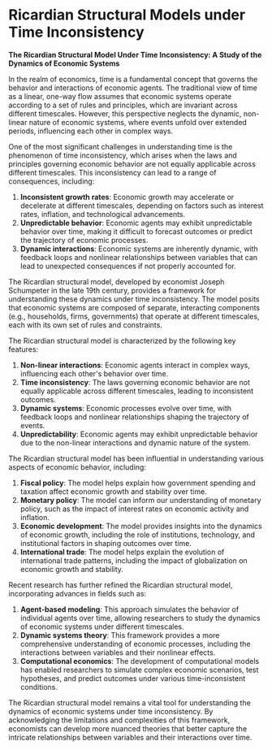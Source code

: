 # Ricardian Structural Models under Time Inconsistency

**The Ricardian Structural Model Under Time Inconsistency: A Study of the Dynamics of Economic Systems**

In the realm of economics, time is a fundamental concept that governs the behavior and interactions of economic agents. The traditional view of time as a linear, one-way flow assumes that economic systems operate according to a set of rules and principles, which are invariant across different timescales. However, this perspective neglects the dynamic, non-linear nature of economic systems, where events unfold over extended periods, influencing each other in complex ways.

One of the most significant challenges in understanding time is the phenomenon of time inconsistency, which arises when the laws and principles governing economic behavior are not equally applicable across different timescales. This inconsistency can lead to a range of consequences, including:

1. **Inconsistent growth rates**: Economic growth may accelerate or decelerate at different timescales, depending on factors such as interest rates, inflation, and technological advancements.
2. **Unpredictable behavior**: Economic agents may exhibit unpredictable behavior over time, making it difficult to forecast outcomes or predict the trajectory of economic processes.
3. **Dynamic interactions**: Economic systems are inherently dynamic, with feedback loops and nonlinear relationships between variables that can lead to unexpected consequences if not properly accounted for.

The Ricardian structural model, developed by economist Joseph Schumpeter in the late 19th century, provides a framework for understanding these dynamics under time inconsistency. The model posits that economic systems are composed of separate, interacting components (e.g., households, firms, governments) that operate at different timescales, each with its own set of rules and constraints.

The Ricardian structural model is characterized by the following key features:

1. **Non-linear interactions**: Economic agents interact in complex ways, influencing each other's behavior over time.
2. **Time inconsistency**: The laws governing economic behavior are not equally applicable across different timescales, leading to inconsistent outcomes.
3. **Dynamic systems**: Economic processes evolve over time, with feedback loops and nonlinear relationships shaping the trajectory of events.
4. **Unpredictability**: Economic agents may exhibit unpredictable behavior due to the non-linear interactions and dynamic nature of the system.

The Ricardian structural model has been influential in understanding various aspects of economic behavior, including:

1. **Fiscal policy**: The model helps explain how government spending and taxation affect economic growth and stability over time.
2. **Monetary policy**: The model can inform our understanding of monetary policy, such as the impact of interest rates on economic activity and inflation.
3. **Economic development**: The model provides insights into the dynamics of economic growth, including the role of institutions, technology, and institutional factors in shaping outcomes over time.
4. **International trade**: The model helps explain the evolution of international trade patterns, including the impact of globalization on economic growth and stability.

Recent research has further refined the Ricardian structural model, incorporating advances in fields such as:

1. **Agent-based modeling**: This approach simulates the behavior of individual agents over time, allowing researchers to study the dynamics of economic systems under different timescales.
2. **Dynamic systems theory**: This framework provides a more comprehensive understanding of economic processes, including the interactions between variables and their nonlinear effects.
3. **Computational economics**: The development of computational models has enabled researchers to simulate complex economic scenarios, test hypotheses, and predict outcomes under various time-inconsistent conditions.

The Ricardian structural model remains a vital tool for understanding the dynamics of economic systems under time inconsistency. By acknowledging the limitations and complexities of this framework, economists can develop more nuanced theories that better capture the intricate relationships between variables and their interactions over time.
